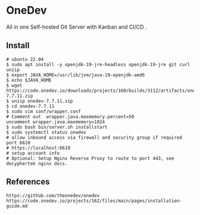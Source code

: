 OneDev
======

All in one Self-hosted Git Server with Kanban and CI/CD . 

Install
-------

    # ubuntu 22.04
    $ sudo apt install -y openjdk-19-jre-headless openjdk-19-jre git curl unzip
    $ export JAVA_HOME=/usr/lib/jvm/java-19-openjdk-amd6
    $ echo $JAVA_HOME
    $ wget https://code.onedev.io/downloads/projects/160/builds/3112/artifacts/onedev-7.7.11.zip
    $ unzip onedev-7.7.11.zip
    $ cd onedev-7.7.11
    $ sudo vim conf/wrapper.conf
    # Comment out  wrapper.java.maxmemory.percent=50
    uncomment wrapper.java.maxmemory=1024
    $ sudo bash bin/server.sh installstart
    $ sudo systemctl status onedev
    # allow inbound access via firewall and security group if required port 6610 
    # https://localhost:6610
    # setup account info 
    # Optional: Setup Nginx Reverse Proxy to route to port 443, see decyphertek nginx docs. 

References
----------

    https://github.com/theonedev/onedev
    https://code.onedev.io/projects/162/files/main/pages/installation-guide.md